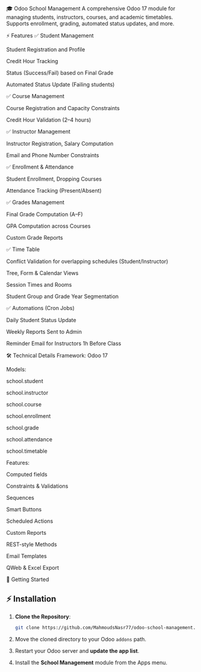 🎓 Odoo School Management
A comprehensive Odoo 17 module for managing students, instructors, courses, and academic timetables.
Supports enrollment, grading, automated status updates, and more.

⚡ Features
✅ Student Management

Student Registration and Profile

Credit Hour Tracking

Status (Success/Fail) based on Final Grade

Automated Status Update (Failing students)

✅ Course Management

Course Registration and Capacity Constraints

Credit Hour Validation (2–4 hours)

✅ Instructor Management

Instructor Registration, Salary Computation

Email and Phone Number Constraints

✅ Enrollment & Attendance

Student Enrollment, Dropping Courses

Attendance Tracking (Present/Absent)

✅ Grades Management

Final Grade Computation (A–F)

GPA Computation across Courses

Custom Grade Reports

✅ Time Table

Conflict Validation for overlapping schedules (Student/Instructor)

Tree, Form & Calendar Views

Session Times and Rooms

Student Group and Grade Year Segmentation

✅ Automations (Cron Jobs)

Daily Student Status Update

Weekly Reports Sent to Admin

Reminder Email for Instructors 1h Before Class

🛠️ Technical Details
Framework: Odoo 17

Models:

school.student

school.instructor

school.course

school.enrollment

school.grade

school.attendance

school.timetable

Features:

Computed fields

Constraints & Validations

Sequences

Smart Buttons

Scheduled Actions

Custom Reports

REST-style Methods

Email Templates

QWeb & Excel Export

🚀 Getting Started
## ⚡️ Installation

1. **Clone the Repository**:
    ```bash
    git clone https://github.com/MahmoudsNasr77/odoo-school-management.git
    ```

2. Move the cloned directory to your Odoo `addons` path.

3. Restart your Odoo server and **update the app list**.

4. Install the **School Management** module from the Apps menu.
